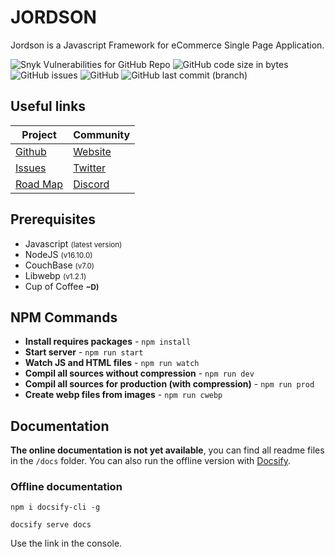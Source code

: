 # JORDSON

Jordson is a Javascript Framework for eCommerce Single Page Application.

![Snyk Vulnerabilities for GitHub Repo](https://img.shields.io/snyk/vulnerabilities/github/jordson-io/jordson)
![GitHub code size in bytes](https://img.shields.io/github/languages/code-size/jordson-io/jordson)
![GitHub issues](https://img.shields.io/github/issues-raw/jordson-io/jordson)
![GitHub](https://img.shields.io/github/license/jordson-io/jordson)
![GitHub last commit (branch)](https://img.shields.io/github/last-commit/jordson-io/jordson/aegir-unstable)

## Useful links

| **Project** | **Community** |
|--------------|---------------|
|[Github](https://github.com/jordson-io/jordson)|[Website](https://www.jordson.io)|
|[Issues](https://github.com/jordson-io/jordson/issues)|[Twitter](https://twitter.com/JORDSONoff)|
|[Road Map](https://github.com/orgs/jordson-io/projects/2)|[Discord](https://discord.gg/zTucuMucwG)|


## Prerequisites

- Javascript <small>(latest version)</small>
- NodeJS <small>(v16.10.0)</small>
- CouchBase <small>(v7.0)</small>
- Libwebp <small>(v1.2.1)</small>
- Cup of Coffee <small>**~D)**</small> 

## NPM Commands

- **Install requires packages** - `npm install`
- **Start server** - `npm run start`
- **Watch JS and HTML files** - `npm run watch`
- **Compil all sources without compression** - `npm run dev`
- **Compil all sources for production (with compression)** - `npm run prod`
- **Create webp files from images** - `npm run cwebp`

## Documentation

**The online documentation is not yet available**, you can find all readme files in the `/docs` folder. You can also run the offline version with [Docsify](https://docsify.js.org/#/).

### Offline documentation

`npm i docsify-cli -g`

`docsify serve docs`

Use the link in the console.
